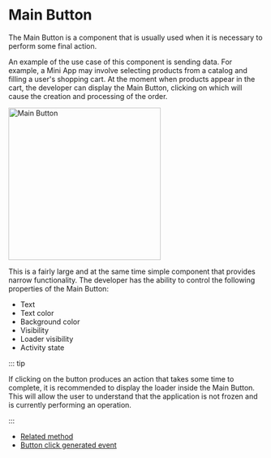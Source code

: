 [//]: # (FIXME: This page needs better screenshots of components. Current are horrible.)

# Main Button

The Main Button is a component that is usually used when it is necessary to perform some final
action.

An example of the use case of this component is sending data. For example, a Mini App may
involve selecting products from a catalog and filling a user's shopping cart. At the moment when
products appear in the cart, the developer can display the Main Button, clicking on which will cause
the creation and processing of the order.

<img
  src="/components/main-button.png"
  alt="Main Button"
  width="300"
/>

This is a fairly large and at the same time simple component that provides narrow functionality. The
developer has the ability to control the following properties of the Main Button:

- Text
- Text color
- Background color
- Visibility
- Loader visibility
- Activity state

::: tip

If clicking on the button produces an action that takes some time to complete, it is recommended to
display the loader inside the Main Button. This will allow the user to understand that the
application is not frozen and is currently performing an operation.

:::

- [Related method](../apps-communication/methods#web-app-setup-main-button)
- [Button click generated event](../apps-communication/events#main-button-pressed)